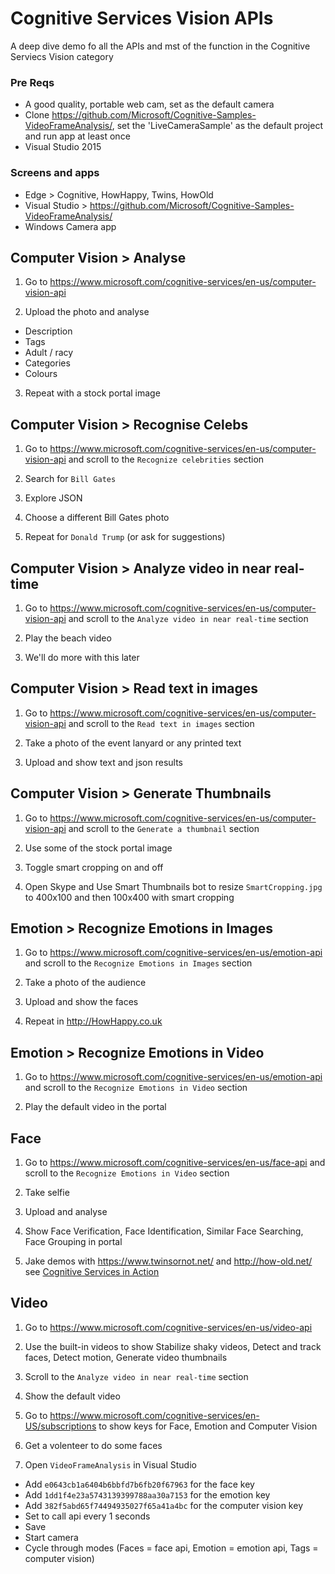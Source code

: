 # Cognitive Services Vision APIs
A deep dive demo fo all the APIs and mst of the function in the Cognitive Serviecs Vision category

### Pre Reqs
* A good quality, portable web cam, set as the default camera
* Clone https://github.com/Microsoft/Cognitive-Samples-VideoFrameAnalysis/, set the 'LiveCameraSample' as the default project and run app at least once
* Visual Studio 2015

### Screens and apps
* Edge > Cognitive, HowHappy, Twins, HowOld
* Visual Studio > https://github.com/Microsoft/Cognitive-Samples-VideoFrameAnalysis/
* Windows Camera app

## Computer Vision > Analyse
1. Go to https://www.microsoft.com/cognitive-services/en-us/computer-vision-api

2. Upload the photo and analyse
  * Description
  * Tags
  * Adult / racy
  * Categories
  * Colours
  
3. Repeat with a stock portal image
 
## Computer Vision > Recognise Celebs
1. Go to https://www.microsoft.com/cognitive-services/en-us/computer-vision-api and scroll to the `Recognize celebrities` section

2. Search for `Bill Gates`

3. Explore JSON

4. Choose a different Bill Gates photo

5. Repeat for `Donald Trump` (or ask for suggestions)

## Computer Vision > Analyze video in near real-time
1. Go to https://www.microsoft.com/cognitive-services/en-us/computer-vision-api and scroll to the `Analyze video in near real-time` section

2. Play the beach video

3. We'll do more with this later

## Computer Vision > Read text in images
1. Go to https://www.microsoft.com/cognitive-services/en-us/computer-vision-api and scroll to the `Read text in images` section

2. Take a photo of the event lanyard or any printed text

3. Upload and show text and json results

## Computer Vision > Generate Thumbnails
1. Go to https://www.microsoft.com/cognitive-services/en-us/computer-vision-api and scroll to the `Generate a thumbnail` section

2. Use some of the stock portal image

3. Toggle smart cropping on and off

4. Open Skype and Use Smart Thumbnails bot to resize `SmartCropping.jpg` to 400x100 and then 100x400 with smart cropping

## Emotion > Recognize Emotions in Images
1. Go to https://www.microsoft.com/cognitive-services/en-us/emotion-api and scroll to the `Recognize Emotions in Images` section

2. Take a photo of the audience

3. Upload and show the faces

4. Repeat in http://HowHappy.co.uk

## Emotion > Recognize Emotions in Video
1. Go to https://www.microsoft.com/cognitive-services/en-us/emotion-api and scroll to the `Recognize Emotions in Video` section

2. Play the default video in the portal

## Face
1. Go to https://www.microsoft.com/cognitive-services/en-us/face-api and scroll to the `Recognize Emotions in Video` section

2. Take selfie

3. Upload and analyse

4. Show Face Verification, Face Identification, Similar Face Searching, Face Grouping in portal

5. Jake demos with https://www.twinsornot.net/ and http://how-old.net/ see [Cognitive Services in Action](https://github.com/martinkearn/Content/blob/master/Demos/Machine%20Learning%20and%20Cognitive/Cognitive%20Services%20in%20Action.md)

## Video
1. Go to https://www.microsoft.com/cognitive-services/en-us/video-api

2. Use the built-in videos to show Stabilize shaky videos, Detect and track faces, Detect motion, Generate video thumbnails

3. Scroll to the `Analyze video in near real-time` section

4. Show the default video

5. Go to https://www.microsoft.com/cognitive-services/en-US/subscriptions to show keys for Face, Emotion and Computer Vision

6. Get a volenteer to do some faces

7. Open `VideoFrameAnalysis` in Visual Studio
 * Add `e0643cb1a6404b6bbfd7b6fb20f67963` for the face key
 * Add `1dd1f4e23a5743139399788aa30a7153` for the emotion key
 * Add `382f5abd65f74494935027f65a41a4bc` for the computer vision key
 * Set to call api every 1 seconds
 * Save
 * Start camera
 * Cycle through modes (Faces = face api, Emotion = emotion api, Tags = computer vision)
